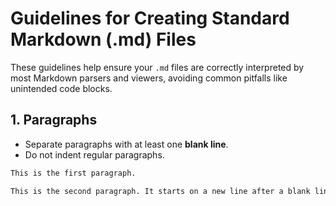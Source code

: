 # Guidelines for Creating Standard Markdown (.md) Files

These guidelines help ensure your `.md` files are correctly interpreted by most Markdown parsers and viewers, avoiding common pitfalls like unintended code blocks.

## 1. Paragraphs

*   Separate paragraphs with at least one **blank line**.
*   Do not indent regular paragraphs.

```markdown
This is the first paragraph.

This is the second paragraph. It starts on a new line after a blank line.